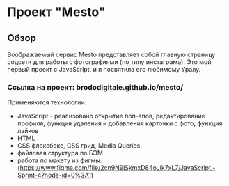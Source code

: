 # Проект "Mesto"
## Обзор
Воображаемый сервис Mesto представляет собой главную страницу соцсети для работы с фотографиями (по типу инстаграма).
Это мой первый проект с JavaScript, и я посвятила его любимому Уралу.

### Ссылка на проект: brododigitale.github.io/mesto/

Применяются технологии:
* JavaScript - реализовано открытие поп-апов, редактирование профиля, функция удаления и добавления карточки с фото, функция лайков
* HTML
* CSS флексбокс, CSS грид, Media Queries
* файловая структура по БЭМ
* работа по макету из фигмы: (https://www.figma.com/file/2cn9N9jSkmxD84oJik7xL7/JavaScript.-Sprint-4?node-id=0%3A1)
